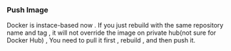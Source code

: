 


### Push Image
Docker is instace-based now . If you just rebuild with the same repository name and tag , it will not override the image on private hub(not sure for Docker Hub) , You need to pull it first , rebuild , and then push it.